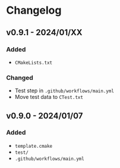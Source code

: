 # Changelog

## v0.9.1 - 2024/01/XX

### Added

- `CMakeLists.txt`

### Changed

- Test step in `.github/workflows/main.yml`
- Move test data to `CTest.txt`

## v0.9.0 - 2024/01/07

### Added

- `template.cmake`
- `test/`
- `.github/workflows/main.yml`
